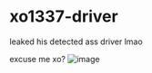 # xo1337-driver
leaked his detected ass driver lmao

excuse me xo?
![image](https://github.com/vaavy/xo1337-driver/assets/113793162/4b9e84cf-01ca-4bc6-b690-7ade95da8ce2)
